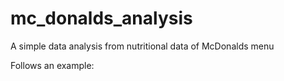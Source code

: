 # mc_donalds_analysis
A simple data analysis from nutritional data of McDonalds menu

Follows an example:
